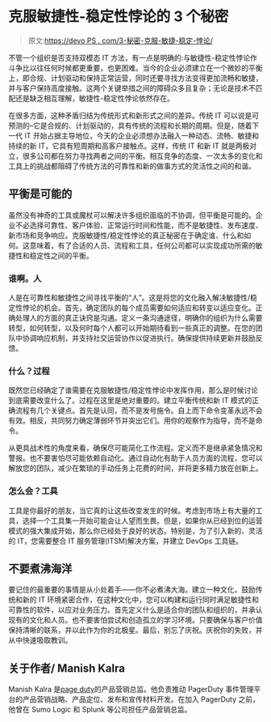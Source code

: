 # 克服敏捷性-稳定性悖论的 3 个秘密

> 原文:[https://devo PS . com/3-秘密-克服-敏捷-稳定-悖论/](https://devops.com/3-secrets-overcoming-agility-stability-paradox/)

不管一个组织是否支持双模态 IT 方法，有一点是明确的:与敏捷性-稳定性悖论作斗争比以往任何时候都更重要，也更困难。当今的企业必须建立在一个微妙的平衡上，即合规、计划驱动和保持正常运营，同时还要寻找方法变得更加流畅和敏捷，并与客户保持高度接触。这两个关键举措之间的障碍众多且复杂；无论是技术不匹配还是缺乏相互理解，敏捷性-稳定性悖论依然存在。

在很多方面，这种矛盾归结为传统形式和新形式之间的差异。传统 IT 可以说是可预测的–它是合规的、计划驱动的，具有传统的流程和长期的周期。但是，随着下一代 IT 开始占据主导地位，今天的企业必须想办法融入一种动态、流畅、敏捷和持续的新 IT，它具有短周期和高客户接触点。这样，传统 IT 和新 IT 就是两极对立，很多公司都在努力寻找两者之间的平衡。相互竞争的态度、一次太多的变化和工具上的挑战都阻碍了传统方法的可靠性和新的做事方式的灵活性之间的和谐。

## 平衡是可能的

虽然没有神奇的工具或魔杖可以解决许多组织面临的不协调，但平衡是可能的。企业不必选择可靠性、客户体验、正常运行时间和性能，而不是敏捷性、发布速度、新市场和竞争响应。克服敏捷性/稳定性悖论的真正秘密在于确定谁、什么和如何。这意味着，有了合适的人员、流程和工具，任何公司都可以实现成功所需的敏捷性和稳定性之间的平衡。

### 谁啊。人

人是在可靠性和敏捷性之间寻找平衡的“人”。这是将您的文化融入解决敏捷性/稳定性悖论的机会。首先，确定团队的每个成员需要如何适应和转变以适应变化。正确处理人的方面的真正诀窍是沟通。定义一条沟通途径，明确你的组织为什么需要转型，如何转型，以及何时每个人都可以开始期待看到一些真正的调整。在您的团队中协调响应机制，并支持社交运营协作以促进执行。确保提供持续更新并鼓励反馈。

### 什么？过程

既然您已经确定了谁需要在克服敏捷性/稳定性悖论中发挥作用，那么是时候讨论到底需要改变什么了。过程在这里是绝对重要的。建立平衡传统和新 IT 模式的正确流程有几个关键点。首先是认同，而不是发号施令。自上而下命令变革永远不会有效。相反，共同努力确定薄弱环节并突出它们。用你的观察作为指导，而不是命令。

从更具战术性的角度来看，确保尽可能简化工作流程。定义而不是继承紧急情况和警报。也不要害怕尽可能依赖自动化。通过自动化有助于人员方面的流程，您可以解放您的团队，减少在繁琐的手动任务上花费的时间，并将更多精力放在创新上。

### 怎么会？工具

工具是你最好的朋友，当它真的让这些改变发生的时候。考虑到市场上有大量的工具，选择一个工具集一开始可能会让人望而生畏。但是，如果你从已经到位的运营模式的强大集成开始，那么你已经处于良好的状态。特别是，为了引入新的、灵活的 IT，您需要整合 IT 服务管理(ITSM)解决方案，并建立 DevOps 工具链。

## 不要煮沸海洋

要记住的最重要的事情是从小处着手——你不必煮沸大海。建立一种文化，鼓励传统和新的 IT 环境紧密合作，在这种文化中，您可以构建和运行同时满足敏捷性和可靠性的软件，以应对业务压力。首先定义什么是适合你的团队和组织的，并承认现有的文化和人员。也不要害怕尝试和创造孤立的学习环境。只要确保与客户价值保持清晰的联系，并以此作为你的北极星。最后，别忘了庆祝。庆祝你的失败，并从中快速吸取教训。

## 关于作者/ Manish Kalra

Manish Kalra 是[page duty](https://www.pagerduty.com/)的产品营销总监。他负责推动 PagerDuty 事件管理平台的产品营销战略、产品定位、发布和宣传材料开发。在加入 PagerDuty 之前，他曾在 Sumo Logic 和 Splunk 等公司担任产品营销总监。